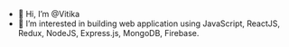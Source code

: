 - 👋 Hi, I’m @Vitika
- 👀 I’m interested in building web application using JavaScript, ReactJS, Redux, NodeJS, Express.js, MongoDB, Firebase.  

<!---
Vitika04/Vitika04 is a ✨ special ✨ repository because its `README.md` (this file) appears on your GitHub profile.
You can click the Preview link to take a look at your changes.
--->
